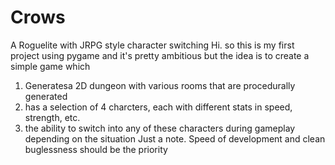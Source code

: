 # Crows
A Roguelite with JRPG style character switching
Hi. so this is my first project using pygame and it's pretty ambitious but the idea is to create a simple game which
1) Generatesa 2D dungeon with various rooms that are procedurally generated
2) has a selection of 4 charcters, each with different stats in speed, strength, etc.
3) the ability to switch into any of these characters during gameplay depending on the situation
Just a note. Speed of development and clean buglessness should be the priority
